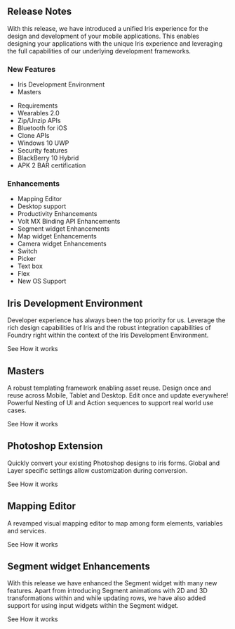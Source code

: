                             

Release Notes
-------------

With this release, we have introduced a unified Iris experience for the design and development of your mobile applications. This enables designing your applications with the unique Iris experience and leveraging the full capabilities of our underlying development frameworks.

### New Features

*   Iris Development Environment
*   Masters
<!--*   Photoshop Extension MXOP-10153-->
*   Requirements
*   Wearables 2.0
*   Zip/Unzip APIs
*   Bluetooth for iOS
*   Clone APIs
*   Windows 10 UWP
*   Security features
*   BlackBerry 10 Hybrid
*   APK 2 BAR certification

### Enhancements

*   Mapping Editor
*   Desktop support
*   Productivity Enhancements
*   Volt MX Binding API Enhancements
*   Segment widget Enhancements
*   Map widget Enhancements
*   Camera widget Enhancements
*   Switch
*   Picker
*   Text box
*   Flex
*   New OS Support

  
  

Iris Development Environment
----------------------------------

Developer experience has always been the top priority for us. Leverage the rich design capabilities of Iris and the robust integration capabilities of Foundry right within the context of the Iris Development Environment.

See How it works  

Masters
-------

A robust templating framework enabling asset reuse. Design once and reuse across Mobile, Tablet and Desktop. Edit once and update everywhere! Powerful Nesting of UI and Action sequences to support real world use cases.

See How it works  

Photoshop Extension
-------------------

Quickly convert your existing Photoshop designs to iris forms. Global and Layer specific settings allow customization during conversion.

See How it works  

Mapping Editor
--------------

A revamped visual mapping editor to map among form elements, variables and services.

See How it works  

Segment widget Enhancements
---------------------------

With this release we have enhanced the Segment widget with many new features. Apart from introducing Segment animations with 2D and 3D transformations within and while updating rows, we have also added support for using input widgets within the Segment widget.

See How it works

